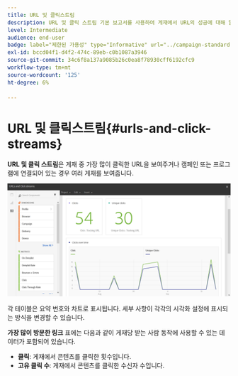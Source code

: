 ```yaml
---
title: URL 및 클릭스트림
description: URL 및 클릭 스트림 기본 보고서를 사용하여 게재에서 URL의 성공에 대해 알아봅니다.
level: Intermediate
audience: end-user
badge: label="제한된 가용성" type="Informative" url="../campaign-standard-migration-home.md" tooltip="마이그레이션된 사용자 Campaign Standard으로 제한됨"
exl-id: bccd04f1-d4f2-474c-89eb-c0b1087a3946
source-git-commit: 34c6f8a137a9085b26c0ea8f78930cff6192cfc9
workflow-type: tm+mt
source-wordcount: '125'
ht-degree: 6%

---
```


# URL 및 클릭스트림{#urls-and-click-streams}

**URL 및 클릭 스트림**&#x200B;은 게재 중 가장 많이 클릭한 URL을 보여주거나 캠페인 또는 프로그램에 연결되어 있는 경우 여러 게재를 보여줍니다.

![](assets/delivery_reports_8.png)

각 테이블은 요약 번호와 차트로 표시됩니다. 세부 사항이 각각의 시각화 설정에 표시되는 방식을 변경할 수 있습니다.

**가장 많이 방문한 링크** 표에는 다음과 같이 게재당 받는 사람 동작에 사용할 수 있는 데이터가 포함되어 있습니다.

* **클릭**: 게재에서 콘텐츠를 클릭한 횟수입니다.
* **고유 클릭 수**: 게재에서 콘텐츠를 클릭한 수신자 수입니다.
